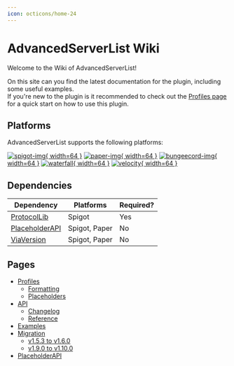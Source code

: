```yaml
---
icon: octicons/home-24
---
```


# AdvancedServerList Wiki

Welcome to the Wiki of AdvancedServerList!

On this site can you find the latest documentation for the plugin, including some useful examples.  
If you're new to the plugin is it recommended to check out the [Profiles page](profiles/index.md) for a quick start on how to use this plugin.

## Platforms

AdvancedServerList supports the following platforms:

[![spigot-img](https://cdn.jsdelivr.net/npm/@intergrav/devins-badges@3/assets/compact-minimal/supported/spigot_vector.svg "Tested on Spigot"){ width=64 }][spigot]
[![paper-img](https://cdn.jsdelivr.net/npm/@intergrav/devins-badges@3/assets/compact-minimal/supported/paper_vector.svg "Tested on Paper"){ width=64 }][paper]
[![bungeecord-img](https://cdn.jsdelivr.net/npm/@intergrav/devins-badges@3/assets/compact-minimal/supported/bungeecord_vector.svg "Tested on BungeeCord"){ width=64 }][spigot]
[![waterfall](https://cdn.jsdelivr.net/npm/@intergrav/devins-badges@3/assets/compact-minimal/supported/waterfall_vector.svg "Tested on Waterfall"){ width=64 }][paper]
[![velocity](https://cdn.jsdelivr.net/npm/@intergrav/devins-badges@3/assets/compact-minimal/supported/velocity_vector.svg "Tested on Velocity"){ width=64 }][velocity]

## Dependencies

| Dependency       | Platforms     | Required? |
|------------------|---------------|-----------|
| [ProtocolLib]    | Spigot        | Yes       |
| [PlaceholderAPI] | Spigot, Paper | No        |
| [ViaVersion]     | Spigot, Paper | No        |

## Pages

- [Profiles](profiles/index.md)
    - [Formatting](profiles/formatting.md)
    - [Placeholders](profiles/placeholders.md)
- [API](api/index.md)
    - [Changelog](api/changelog.md)
    - [Reference](api/reference/index.md)
- [Examples](examples/index.md)
- [Migration](migration/index.md)
    - [v1.5.3 to v1.6.0](migration/v1_5_3-to-v1_6_0.md)
    - [v1.9.0 to v1.10.0](migration/v1_9_0-to-v1_10_0.md)
- [PlaceholderAPI](placeholderapi/index.md)

[spigot]: https://www.spigotmc.org
[paper]: https://papermc.io
[velocity]: https://velocitypowered.com

[protocollib]: https://www.spigotmc.org/resources/1997/
[placeholderapi]: https://www.spigotmc.org/resources/6245/
[viaversion]: https://www.spigotmc.org/resources/19254/